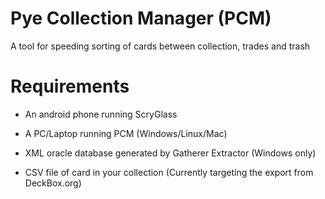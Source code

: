 # Pye Collection Manager (PCM)
A tool for speeding sorting of cards between collection, trades and trash

# Requirements

* An android phone running ScryGlass

* A PC/Laptop running PCM (Windows/Linux/Mac)

* XML oracle database generated by Gatherer Extractor (Windows only)

* CSV file of card in your collection (Currently targeting the export from DeckBox.org)



